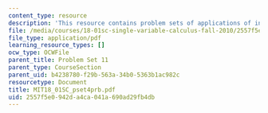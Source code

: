 ```yaml
---
content_type: resource
description: 'This resource contains problem sets of applications of integration. '
file: /media/courses/18-01sc-single-variable-calculus-fall-2010/2557f5e0942da4ca041a690ad29fb4db_MIT18_01SC_pset4prb.pdf
file_type: application/pdf
learning_resource_types: []
ocw_type: OCWFile
parent_title: Problem Set 11
parent_type: CourseSection
parent_uid: b4238780-f29b-563a-34b0-5363b1ac982c
resourcetype: Document
title: MIT18_01SC_pset4prb.pdf
uid: 2557f5e0-942d-a4ca-041a-690ad29fb4db
---
```

